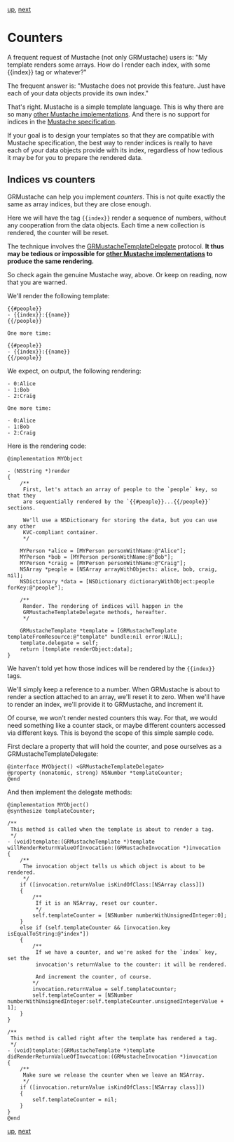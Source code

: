 [up](../sample_code.md), [next](../forking.md)

Counters
========

A frequent request of Mustache (not only GRMustache) users is: "My template renders some arrays. How do I render each index, with some {{index}} tag or whatever?"

The frequent answer is: "Mustache does not provide this feature. Just have each of your data objects provide its own index."

That's right. Mustache is a simple template language. This is why there are so many [other Mustache implementations](https://github.com/defunkt/mustache/wiki/Other-Mustache-implementations). And there is no support for indices in the [Mustache specification](https://github.com/mustache/spec).

If your goal is to design your templates so that they are compatible with Mustache specification, the best way to render indices is really to have each of your data objects provide with its index, regardless of how tedious it may be for you to prepare the rendered data.

Indices vs counters
-------------------

GRMustache can help you implement *counters*. This is not quite exactly the same as array indices, but they are close enough.

Here we will have the tag `{{index}}` render a sequence of numbers, without any cooperation from the data objects. Each time a new collection is rendered, the counter will be reset.

The technique involves the [GRMustacheTemplateDelegate](delegate.md) protocol. **It thus may be tedious or impossible for [other Mustache implementations](https://github.com/defunkt/mustache/wiki/Other-Mustache-implementations) to produce the same rendering.**

So check again the genuine Mustache way, above. Or keep on reading, now that you are warned.

We'll render the following template:

    {{#people}}
    - {{index}}:{{name}}
    {{/people}}

    One more time:

    {{#people}}
    - {{index}}:{{name}}
    {{/people}}

We expect, on output, the following rendering:

    - 0:Alice
    - 1:Bob
    - 2:Craig
    
    One more time:
    
    - 0:Alice
    - 1:Bob
    - 2:Craig

Here is the rendering code:

```objc
@implementation MYObject

- (NSString *)render
{
    /**
     First, let's attach an array of people to the `people` key, so that they
     are sequentially rendered by the `{{#people}}...{{/people}}` sections.
     
     We'll use a NSDictionary for storing the data, but you can use any other
     KVC-compliant container.
     */
    
    MYPerson *alice = [MYPerson personWithName:@"Alice"];
    MYPerson *bob = [MYPerson personWithName:@"Bob"];
    MYPerson *craig = [MYPerson personWithName:@"Craig"];
    NSArray *people = [NSArray arrayWithObjects: alice, bob, craig, nil];
    NSDictionary *data = [NSDictionary dictionaryWithObject:people forKey:@"people"];
    
    /**
     Render. The rendering of indices will happen in the
     GRMustacheTemplateDelegate methods, hereafter.
     */
    
    GRMustacheTemplate *template = [GRMustacheTemplate templateFromResource:@"template" bundle:nil error:NULL];
    template.delegate = self;
    return [template renderObject:data];
}
```

We haven't told yet how those indices will be rendered by the `{{index}}` tags.

We'll simply keep a reference to a number. When GRMustache is about to render a section attached to an array, we'll reset it to zero. When we'll have to render an index, we'll provide it to GRMustache, and increment it.

Of course, we won't render nested counters this way. For that, we would need something like a counter stack, or maybe different counters accessed via different keys. This is beyond the scope of this simple sample code.

First declare a property that will hold the counter, and pose ourselves as a GRMustacheTemplateDelegate:

```objc
@interface MYObject() <GRMustacheTemplateDelegate>
@property (nonatomic, strong) NSNumber *templateCounter;
@end
```

And then implement the delegate methods:

```objc
@implementation MYObject()
@synthesize templateCounter;

/**
 This method is called when the template is about to render a tag.
 */
- (void)template:(GRMustacheTemplate *)template willRenderReturnValueOfInvocation:(GRMustacheInvocation *)invocation
{
    /**
     The invocation object tells us which object is about to be rendered.
     */
    if ([invocation.returnValue isKindOfClass:[NSArray class]])
    {
        /**
         If it is an NSArray, reset our counter.
         */
        self.templateCounter = [NSNumber numberWithUnsignedInteger:0];
    }
    else if (self.templateCounter && [invocation.key isEqualToString:@"index"])
    {
        /**
         If we have a counter, and we're asked for the `index` key, set the
         invocation's returnValue to the counter: it will be rendered.
         
         And increment the counter, of course.
        */
        invocation.returnValue = self.templateCounter;
        self.templateCounter = [NSNumber numberWithUnsignedInteger:self.templateCounter.unsignedIntegerValue + 1];
    }
}

/**
 This method is called right after the template has rendered a tag.
 */
- (void)template:(GRMustacheTemplate *)template didRenderReturnValueOfInvocation:(GRMustacheInvocation *)invocation
{
    /**
     Make sure we release the counter when we leave an NSArray.
     */
    if ([invocation.returnValue isKindOfClass:[NSArray class]])
    {
        self.templateCounter = nil;
    }
}
@end
```

[up](../sample_code.md), [next](../forking.md)
